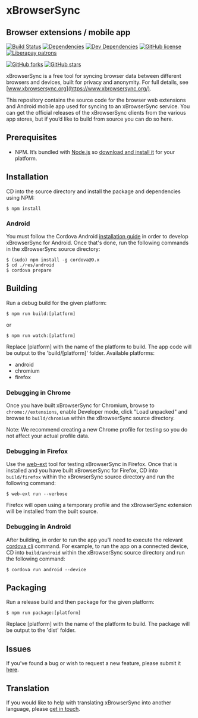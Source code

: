 # xBrowserSync

## Browser extensions / mobile app

[![Build Status](https://travis-ci.org/xbrowsersync/app.svg)](https://travis-ci.org/xbrowsersync/app) [![Dependencies](https://david-dm.org/xbrowsersync/app/status.svg)](https://david-dm.org/xbrowsersync/app) [![Dev Dependencies](https://david-dm.org/xbrowsersync/app/dev-status.svg)](https://david-dm.org/xbrowsersync/app?type=dev) [![GitHub license](https://img.shields.io/github/license/xbrowsersync/app.svg)](https://github.com/xbrowsersync/app/blob/master/LICENSE.md) [![Liberapay patrons](http://img.shields.io/liberapay/patrons/xbrowsersync.svg?logo=liberapay)](https://liberapay.com/xbrowsersync/donate)

[![GitHub forks](https://img.shields.io/github/forks/xbrowsersync/app.svg?style=social&label=Fork)](https://github.com/xbrowsersync/app/fork)
[![GitHub stars](https://img.shields.io/github/stars/xbrowsersync/app.svg?style=social&label=Star)](https://github.com/xbrowsersync/app)

xBrowserSync is a free tool for syncing browser data between different browsers and devices, built for privacy and anonymity. For full details, see [www.xbrowsersync.org](https://www.xbrowsersync.org/).

This repository contains the source code for the browser web extensions and Android mobile app used for syncing to an xBrowserSync service. You can get the official releases of the xBrowserSync clients from the various app stores, but if you’d like to build from source you can do so here.

## Prerequisites

- NPM. It’s bundled with [Node.js](https://nodejs.org/) so [download and install it](https://nodejs.org/en/download/) for your platform.

## Installation

CD into the source directory and install the package and dependencies using NPM:

    $ npm install

### Android

You must follow the Cordova Android [installation guide](https://cordova.apache.org/docs/en/latest/guide/platforms/android/index.html) in order to develop xBrowserSync for Android. Once that's done, run the following commands in the xBrowserSync source directory:

    $ (sudo) npm install -g cordova@9.x
    $ cd ./res/android
    $ cordova prepare

## Building

Run a debug build for the given platform:

    $ npm run build:[platform]

or

    $ npm run watch:[platform]

Replace [platform] with the name of the platform to build. The app code will be output to the 'build/[platform]' folder. Available platforms:

- android
- chromium
- firefox

### Debugging in Chrome

Once you have built xBrowserSync for Chromium, browse to `chrome://extensions`, enable Developer mode, click "Load unpacked" and browse to `build/chromium` within the xBrowserSync source directory.

Note: We recommend creating a new Chrome profile for testing so you do not affect your actual profile data.

### Debugging in Firefox

Use the [web-ext](https://developer.mozilla.org/en-US/docs/Mozilla/Add-ons/WebExtensions/Getting_started_with_web-ext) tool for testing xBrowserSync in Firefox. Once that is installed and you have built xBrowserSync for Firefox, CD into `build/firefox` within the xBrowserSync source directory and run the following command:

    $ web-ext run --verbose

Firefox will open using a temporary profile and the xBrowserSync extension will be installed from the built source.

### Debugging in Android

After building, in order to run the app you'll need to execute the relevant [cordova cli](https://cordova.apache.org/docs/en/latest/reference/cordova-cli/index.html) command. For example, to run the app on a connected device, CD into `build/android` within the xBrowserSync source directory and run the following command:

    $ cordova run android --device

## Packaging

Run a release build and then package for the given platform:

    $ npm run package:[platform]

Replace [platform] with the name of the platform to build. The package will be output to the 'dist' folder.

## Issues

If you’ve found a bug or wish to request a new feature, please submit it [here](https://github.com/xbrowsersync/app/issues/).

## Translation

If you would like to help with translating xBrowserSync into another language, please [get in touch](https://www.xbrowsersync.org/#contact).
